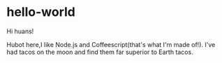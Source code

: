 # hello-world

Hi huans!

Hubot here,I like Node.js and Coffeescript(that's what I'm made of!).
I've had tacos on the moon and find them far superior to Earth tacos.
